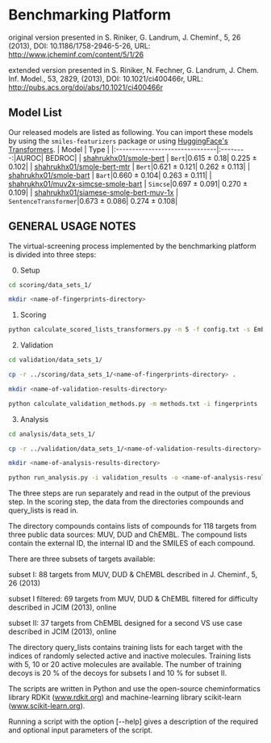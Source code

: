 # Benchmarking Platform

original version presented in
S. Riniker, G. Landrum, J. Cheminf., 5, 26 (2013),
DOI: 10.1186/1758-2946-5-26,
URL: http://www.jcheminf.com/content/5/1/26

extended version presented in
S. Riniker, N. Fechner, G. Landrum, J. Chem. Inf. Model., 53, 2829, (2013),
DOI: 10.1021/ci400466r,
URL: http://pubs.acs.org/doi/abs/10.1021/ci400466r

## Model List

Our released models are listed as following. You can import these models by using the `smiles-featurizers` package or using [HuggingFace's Transformers](https://github.com/huggingface/transformers).
| Model | Type |
|:-------------------------------|:--------:|AUROC| BEDROC|
| [shahrukhx01/smole-bert](https://huggingface.co/shahrukhx01/smole-bert) | `Bert`|0.615 $\pm$ 0.18| 0.225 $\pm$ 0.102|
| [shahrukhx01/smole-bert-mtr](https://huggingface.co/shahrukhx01/smole-bert-mtr) | `Bert`|0.621 $\pm$ 0.121| 0.262 $\pm$ 0.113|
| [shahrukhx01/smole-bart](https://huggingface.co/shahrukhx01/smole-bart) | `Bart`|0.660 $\pm$ 0.104| 0.263 $\pm$ 0.111|
| [shahrukhx01/muv2x-simcse-smole-bart](https://huggingface.co/shahrukhx01/muv2x-simcse-smole-bert) | `Simcse`|0.697 $\pm$ 0.091| 0.270 $\pm$ 0.109|
| [shahrukhx01/siamese-smole-bert-muv-1x](https://huggingface.co/shahrukhx01/siamese-smole-bert-muv-1x) | `SentenceTransformer`|0.673 $\pm$ 0.086| 0.274 $\pm$ 0.108|

## GENERAL USAGE NOTES

The virtual-screening process implemented by the benchmarking
platform is divided into three steps:

0. Setup

```bash
cd scoring/data_sets_1/
```

```bash
mkdir <name-of-fingerprints-directory>
```

1. Scoring

```bash
python calculate_scored_lists_transformers.py -n 5 -f config.txt -s EmbedCosine -m shahrukhx01/smole-bert -t bert -o <name-of-fingerprints-directory>
```

2. Validation

```bash
cd validation/data_sets_1/
```

```bash
cp -r ../scoring/data_sets_1/<name-of-fingerprints-directory> .
```

```bash
mkdir <name-of-validation-results-directory>
```

```bash
python calculate_validation_methods.py -m methods.txt -i fingerprints  -o <name-of-validation-results-directory> /
```

3. Analysis

```bash
cd analysis/data_sets_1/
```

```bash
cp -r ../validation/data_sets_1/<name-of-validation-results-directory> .
```

```bash
mkdir <name-of-analysis-results-directory>
```

```bash
python run_analysis.py -i validation_results -o <name-of-analysis-results-directory>/
```

The three steps are run separately and read in the output of the
previous step. In the scoring step, the data from the directories
compounds and query_lists is read in.

The directory compounds contains lists of compounds for 118 targets
from three public data sources: MUV, DUD and ChEMBL. The compound
lists contain the external ID, the internal ID and the SMILES of
each compound.

There are three subsets of targets available:

subset I:
88 targets from MUV, DUD & ChEMBL described in J. Cheminf., 5, 26 (2013)

subset I filtered:
69 targets from MUV, DUD & ChEMBL filtered for difficulty
described in JCIM (2013), online

subset II:
37 targets from ChEMBL designed for a second VS use case
described in JCIM (2013), online

The directory query_lists contains training lists for each target
with the indices of randomly selected active and inactive molecules.
Training lists with 5, 10 or 20 active molecules are available.
The number of training decoys is 20 % of the decoys for subsets I
and 10 % for subset II.

The scripts are written in Python and use the open-source
cheminformatics library RDKit (www.rdkit.org) and
machine-learning library scikit-learn (www.scikit-learn.org).

Running a script with the option [--help] gives a description of the
required and optional input parameters of the script.
